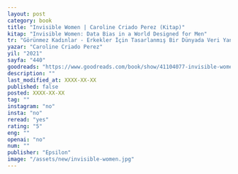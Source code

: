```yaml
---
layout: post
category: book
title: "Invisible Women | Caroline Criado Perez (Kitap)"
kitap: "Invisible Women: Data Bias in a World Designed for Men"
tr: "Görünmez Kadınlar - Erkekler İçin Tasarlanmış Bir Dünyada Veri Yanlılığı İle Yaşamak"
yazar: "Caroline Criado Perez"
yil: "2021"
sayfa: "440"
goodreads: "https://www.goodreads.com/book/show/41104077-invisible-women"
description: ""
last_modified_at: XXXX-XX-XX
published: false
posted: XXXX-XX-XX
tag: ""
instagram: "no"
insta: "no"
reread: "yes"
rating: "5"
eng: ""
openai: "no"
num: ""
publisher: "Epsilon"
image: "/assets/new/invisible-women.jpg"
---
```

